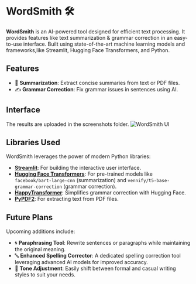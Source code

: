 # WordSmith 🛠️

**WordSmith** is an AI-powered tool designed for efficient text processing. It provides features like text summarization & grammar correction in an easy-to-use interface. Built using state-of-the-art machine learning models and frameworks,like Streamlit, Hugging Face Transformers, and Python.


## **Features**
- 📄 **Summarization**: Extract concise summaries from text or PDF files.
- ✍️ **Grammar Correction**: Fix grammar issues in sentences using AI.

## **Interface**
The results are uploaded in the screenshots folder.
![WordSmith UI](https://github.com/user-attachments/assets/e38f5e2a-d2d4-43de-9712-f8866b1f01c9)

## **Libraries Used**
WordSmith leverages the power of modern Python libraries:
- **[Streamlit](https://streamlit.io/)**: For building the interactive user interface.
- **[Hugging Face Transformers](https://huggingface.co/)**: For pre-trained models like `facebook/bart-large-cnn` (summarization) and `vennify/t5-base-grammar-correction` (grammar correction).
- **[HappyTransformer](https://github.com/EricFillion/happy-transformer)**: Simplifies grammar correction with Hugging Face.
- **[PyPDF2](https://pypdf2.readthedocs.io/)**: For extracting text from PDF files.


## Future Plans
Upcoming additions include:

- 🌀 **Paraphrasing Tool**: Rewrite sentences or paragraphs while maintaining the original meaning.
- 🔤 **Enhanced Spelling Corrector**: A dedicated spelling correction tool leveraging advanced AI models for improved accuracy.
- 🎨 **Tone Adjustment**: Easily shift between formal and casual writing styles to suit your needs.


